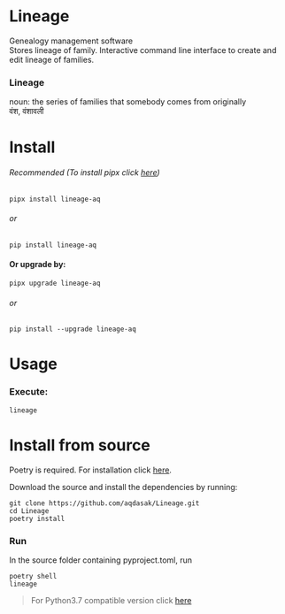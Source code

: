 # Lineage

Genealogy management software  
Stores lineage of family. Interactive command line interface to create and edit lineage of families. 


### Lineage
noun:
the series of families that somebody comes from originally  
वंश, वंशावली


# Install
###### Recommended (To install pipx click [here](https://github.com/pypa/pipx#install-pipx))
```
pipx install lineage-aq
```

###### or
```
pip install lineage-aq
```

#### Or upgrade by:
```
pipx upgrade lineage-aq
```
###### or
```
pip install --upgrade lineage-aq
```
# Usage

### Execute:
```
lineage
```


# Install from source
Poetry is required. For installation click [here](https://python-poetry.org/docs/#installation).

   Download the source and install the dependencies by running:
  
   ``` 
   git clone https://github.com/aqdasak/Lineage.git
   cd Lineage
   poetry install
   ```

### Run
In the source folder containing pyproject.toml, run
```
poetry shell
lineage
```

> For Python3.7 compatible version click [here](https://github.com/aqdasak/Lineage-py37)
